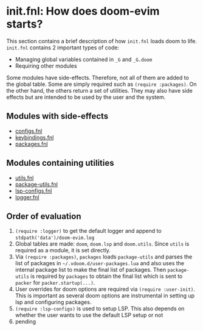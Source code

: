 # init.fnl: How does doom-evim starts?
This section contains a brief description of how `init.fnl` loads doom to life. `init.fnl` contains 2 important types of code: 
- Managing global variables contained in `_G` and `_G.doom`
- Requiring other modules 

Some modules have side-effects. Therefore, not all of them are added to the global table. Some are simply required such as `(require :packages)`. On the other hand, the others return a set of utilities. They may also have side effects but are intended to be used by the user and the system. 

## Modules with side-effects
- [configs.fnl](configs.md)
- [keybindings.fnl](keybindings.md)
- [packages.fnl](packages.md)

## Modules containing utilities
- [utils.fnl](utils.md)
- [package-utils.fnl](package-utils.md)
- [lsp-configs.fnl](lsp-configs.md)
- [logger.fnl](logger.md)

## Order of evaluation
1. `(require :logger)` to get the default logger and append to `stdpath('data')/doom-evim.log`
2. Global tables are made: `doom`, `doom.lsp` and `doom.utils`. Since `utils` is required as a module, it is set directly. 
3. Via `(require :packages)`, `packages` loads `package-utils` and parses the list of packages in `~/.vdoom.d/user-packages.lua` and also uses the internal package list to make the final list of packages. Then `package-utils` is required by `packages` to obtain the final list which is sent to `packer` for `packer.startup(...)`.
4. User overrides for doom options are required via `(require :user-init)`. This is important as several doom options are instrumental in setting up lsp and configuring packages. 
5. `(require :lsp-configs)` is used to setup LSP. This also depends on whether the user wants to use the default LSP setup or not
6. pending

